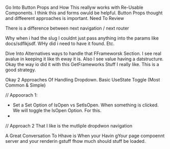 Go Into Button Props and How This reallyw works with Re-Usable Components.
I think this and forms owuld be helpful. Button Props thought and diffeerent approaches is important. Need To Review

There is a difference between next navigation / next router

Why when i had the slug I couldnt just pass anything into the params like docs/sdflkjsdf. WHy did i need to have it found. Etc.

Dive Into Alternatives ways to handle that FFrameworsk Section. I see real avalue in keeping it like th eway it is. Also I see value having a datstructure.
Okay the way io did it with this GetFrameworks Stuff I really like. This is a good strategy.

Okay 2 Approaches Of Handling Dropdown.
Basic UseState Toggle (Most Common & Simple)

// Appoorach 1:

- Set a Set Option of IsOpen vs SetIsOpen. When something is clicked. We will toggle the IsOpen Option. For this.
-

// Approach 2 That I like is the mutliple dropdwon navigation

A Great Conversation To Hhave is When your Havin gYour page compoennt server and your renderin gstuff fhow much should stuff be loaded.

